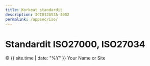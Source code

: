```yaml
---
title: Korkeat standardit
description: ICI012AS3A-3002
permalink: /appsec/iso/
---
```


# Standardit ISO27000, ISO27034 


<footer>
  <p>&copy; {{ site.time | date: "%Y" }} Your Name or Site</p>
</footer>

